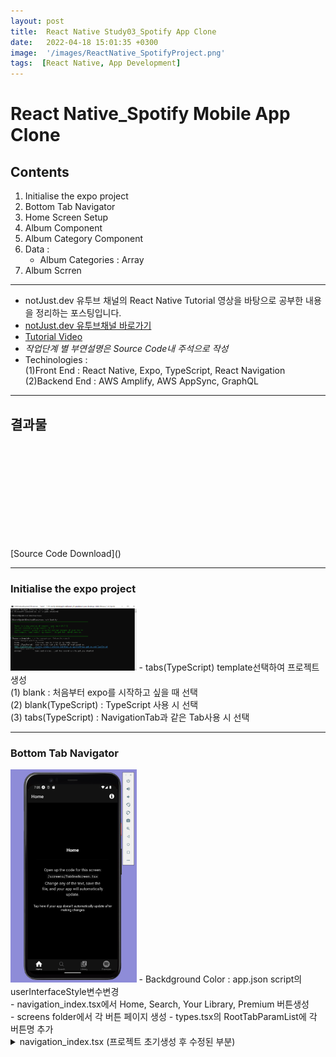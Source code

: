 ```yaml
---
layout: post
title:  React Native Study03_Spotify App Clone
date:   2022-04-18 15:01:35 +0300
image:  '/images/ReactNative_SpotifyProject.png'
tags:  [React Native, App Development]
---
```


# React Native_Spotify Mobile App Clone

## Contents <br/>
1. Initialise the expo project<br/>
2. Bottom Tab Navigator<br/>
3. Home Screen Setup<br/>
4. Album Component<br/>
5. Album Category Component<br/>
6. Data :<br/>
    - Album Categories : Array<br/>
7. Album Scrren<br/>
___

* notJust․dev 유투브 채널의 React Native Tutorial 영상을 바탕으로 공부한 내용을 정리하는 포스팅입니다.<br/>
* [notJust․dev 유투브채널 바로가기](https://www.youtube.com/channel/UCYSa_YLoJokZAwHhlwJntIA) <br/>
* [Tutorial Video](https://www.youtube.com/watch?v=Ho41KNKvoBc&list=PLY3ncAV1dSVBejIDGrcbNRs148uHowYfx)<br/>
* *작업단계 별 부연설명은 Source Code내 주석으로 작성*
* Techinologies : <br/>
    (1)Front End : React Native, Expo, TypeScript, React Navigation<br/>
    (2)Backend End : AWS Amplify, AWS AppSync, GraphQL<br/>

___

## 결과물
<p><iframe src="" frameborder="0" allowfullscreen></iframe></p>
[Source Code Download]()

___ 

### Initialise the expo project<br/>
<img src="/images/Posting/ReactNative/Spotify/01.png" alt="Project" width="40%" height="40%">
- tabs(TypeScript) template선택하여 프로젝트 생성<br/>
    (1) blank : 처음부터 expo를 시작하고 싶을 때 선택<br/>
    (2) blank(TypeScript) : TypeScript 사용 시 선택<br/>
    (3) tabs(TypeScript) : NavigationTab과 같은 Tab사용 시 선택<br/>

___

### Bottom Tab Navigator <br/>
<img src="/images/Posting/ReactNative/Spotify/02.png" alt="Project" width="40%" height="40%">
- Backdground Color : app.json script의 userInterfaceStyle변수변경<br/>
- navigation_index.tsx에서 Home, Search, Your Library, Premium 버튼생성<br/>
- screens folder에서 각 버튼 페이지 생성
- types.tsx의 RootTabParamList에 각 버튼명 추가


<details>
<summary>navigation_index.tsx (프로젝트 초기생성 후 수정된 부분)</summary>
<div markdown="1">

```javascript
```
</div>
</details>
